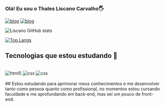 ### Olá! Eu sou o Thales Liscano Carvalho🖐 

[![blog](https://img.shields.io/badge/Twitter-1DA1F2?style=for-the-badge&logo=twitter&logoColor=white)](https://twitter.com/thalesliscano)
[![blog](https://img.shields.io/badge/LinkedIn-0077B5?style=for-the-badge&logo=linkedin&logoColor=white)](https://www.linkedin.com/in/thales-liscano-8a4617220/)


![Liscano GitHub stats](https://github-readme-stats.vercel.app/api?username=thalesliscano&show_icons=true&theme=radical)

[![Top Langs](https://github-readme-stats.vercel.app/api/top-langs/?username=thalesliscano)](https://github.com/anuraghazra/github-readme-stats)

## Tecnologias que estou estudando 📗

<div style="display: inline_block"/> <br/>
    <img align="center" alt="html5" src="https://img.shields.io/badge/HTML5-E34F26?style=for-the-badge&logo=html5&logoColor=white" />
    <img align="center" alt="css" src="https://img.shields.io/badge/CSS3-1572B6?style=for-the-badge&logo=css3&logoColor=white" />
    <img align="center" alt="css" src="https://img.shields.io/badge/python-v3.7-blue" />
    
</div><br/>
## Estou estudando para aprimorar meus conhecimentos e me desenvolver tanto como pessoa quanto como profissional, no momentos estou cursando faculdade e me aprofundando em back-end, mas sei um pouco de front-end.


